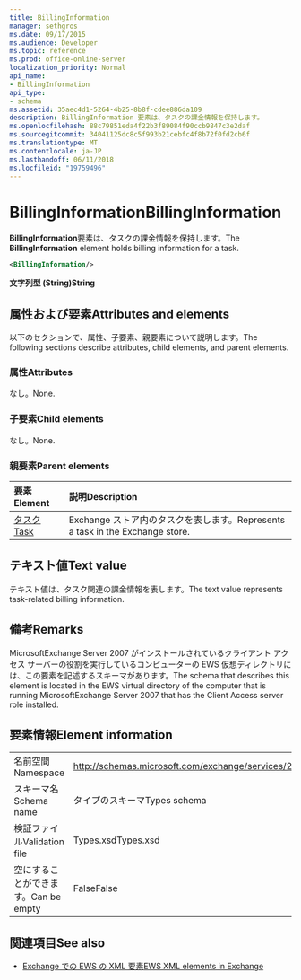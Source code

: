 ```yaml
---
title: BillingInformation
manager: sethgros
ms.date: 09/17/2015
ms.audience: Developer
ms.topic: reference
ms.prod: office-online-server
localization_priority: Normal
api_name:
- BillingInformation
api_type:
- schema
ms.assetid: 35aec4d1-5264-4b25-8b8f-cdee886da109
description: BillingInformation 要素は、タスクの課金情報を保持します。
ms.openlocfilehash: 88c79851eda4f22b3f89084f90ccb9847c3e2daf
ms.sourcegitcommit: 34041125dc8c5f993b21cebfc4f8b72f0fd2cb6f
ms.translationtype: MT
ms.contentlocale: ja-JP
ms.lasthandoff: 06/11/2018
ms.locfileid: "19759496"
---
```

# <a name="billinginformation"></a><span data-ttu-id="0bffa-103">BillingInformation</span><span class="sxs-lookup"><span data-stu-id="0bffa-103">BillingInformation</span></span>

<span data-ttu-id="0bffa-104">**BillingInformation**要素は、タスクの課金情報を保持します。</span><span class="sxs-lookup"><span data-stu-id="0bffa-104">The **BillingInformation** element holds billing information for a task.</span></span> 
  
```xml
<BillingInformation/>
```

 <span data-ttu-id="0bffa-105">**文字列型 (String)**</span><span class="sxs-lookup"><span data-stu-id="0bffa-105">**String**</span></span>
## <a name="attributes-and-elements"></a><span data-ttu-id="0bffa-106">属性および要素</span><span class="sxs-lookup"><span data-stu-id="0bffa-106">Attributes and elements</span></span>

<span data-ttu-id="0bffa-107">以下のセクションで、属性、子要素、親要素について説明します。</span><span class="sxs-lookup"><span data-stu-id="0bffa-107">The following sections describe attributes, child elements, and parent elements.</span></span>
  
### <a name="attributes"></a><span data-ttu-id="0bffa-108">属性</span><span class="sxs-lookup"><span data-stu-id="0bffa-108">Attributes</span></span>

<span data-ttu-id="0bffa-109">なし。</span><span class="sxs-lookup"><span data-stu-id="0bffa-109">None.</span></span>
  
### <a name="child-elements"></a><span data-ttu-id="0bffa-110">子要素</span><span class="sxs-lookup"><span data-stu-id="0bffa-110">Child elements</span></span>

<span data-ttu-id="0bffa-111">なし。</span><span class="sxs-lookup"><span data-stu-id="0bffa-111">None.</span></span>
  
### <a name="parent-elements"></a><span data-ttu-id="0bffa-112">親要素</span><span class="sxs-lookup"><span data-stu-id="0bffa-112">Parent elements</span></span>

|<span data-ttu-id="0bffa-113">**要素**</span><span class="sxs-lookup"><span data-stu-id="0bffa-113">**Element**</span></span>|<span data-ttu-id="0bffa-114">**説明**</span><span class="sxs-lookup"><span data-stu-id="0bffa-114">**Description**</span></span>|
|:-----|:-----|
|[<span data-ttu-id="0bffa-115">タスク</span><span class="sxs-lookup"><span data-stu-id="0bffa-115">Task</span></span>](task.md) <br/> |<span data-ttu-id="0bffa-116">Exchange ストア内のタスクを表します。</span><span class="sxs-lookup"><span data-stu-id="0bffa-116">Represents a task in the Exchange store.</span></span>  <br/> |
   
## <a name="text-value"></a><span data-ttu-id="0bffa-117">テキスト値</span><span class="sxs-lookup"><span data-stu-id="0bffa-117">Text value</span></span>

<span data-ttu-id="0bffa-118">テキスト値は、タスク関連の課金情報を表します。</span><span class="sxs-lookup"><span data-stu-id="0bffa-118">The text value represents task-related billing information.</span></span>
  
## <a name="remarks"></a><span data-ttu-id="0bffa-119">備考</span><span class="sxs-lookup"><span data-stu-id="0bffa-119">Remarks</span></span>

<span data-ttu-id="0bffa-120">MicrosoftExchange Server 2007 がインストールされているクライアント アクセス サーバーの役割を実行しているコンピューターの EWS 仮想ディレクトリには、この要素を記述するスキーマがあります。</span><span class="sxs-lookup"><span data-stu-id="0bffa-120">The schema that describes this element is located in the EWS virtual directory of the computer that is running MicrosoftExchange Server 2007 that has the Client Access server role installed.</span></span>
  
## <a name="element-information"></a><span data-ttu-id="0bffa-121">要素情報</span><span class="sxs-lookup"><span data-stu-id="0bffa-121">Element information</span></span>

|||
|:-----|:-----|
|<span data-ttu-id="0bffa-122">名前空間</span><span class="sxs-lookup"><span data-stu-id="0bffa-122">Namespace</span></span>  <br/> |http://schemas.microsoft.com/exchange/services/2006/types  <br/> |
|<span data-ttu-id="0bffa-123">スキーマ名</span><span class="sxs-lookup"><span data-stu-id="0bffa-123">Schema name</span></span>  <br/> |<span data-ttu-id="0bffa-124">タイプのスキーマ</span><span class="sxs-lookup"><span data-stu-id="0bffa-124">Types schema</span></span>  <br/> |
|<span data-ttu-id="0bffa-125">検証ファイル</span><span class="sxs-lookup"><span data-stu-id="0bffa-125">Validation file</span></span>  <br/> |<span data-ttu-id="0bffa-126">Types.xsd</span><span class="sxs-lookup"><span data-stu-id="0bffa-126">Types.xsd</span></span>  <br/> |
|<span data-ttu-id="0bffa-127">空にすることができます。</span><span class="sxs-lookup"><span data-stu-id="0bffa-127">Can be empty</span></span>  <br/> |<span data-ttu-id="0bffa-128">False</span><span class="sxs-lookup"><span data-stu-id="0bffa-128">False</span></span>  <br/> |
   
## <a name="see-also"></a><span data-ttu-id="0bffa-129">関連項目</span><span class="sxs-lookup"><span data-stu-id="0bffa-129">See also</span></span>



- [<span data-ttu-id="0bffa-130">Exchange での EWS の XML 要素</span><span class="sxs-lookup"><span data-stu-id="0bffa-130">EWS XML elements in Exchange</span></span>](ews-xml-elements-in-exchange.md)

